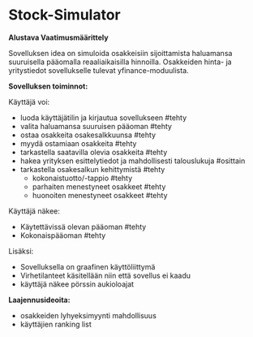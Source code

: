 # Stock-Simulator

**Alustava Vaatimusmäärittely**

Sovelluksen idea on simuloida osakkeisiin sijoittamista haluamansa suuruisella pääomalla reaaliaikaisilla hinnoilla. 
Osakkeiden hinta- ja yritystiedot sovellukselle tulevat yfinance-moduulista.

**Sovelluksen toiminnot:**

Käyttäjä voi:

- luoda käyttäjätilin ja kirjautua sovellukseen                 #tehty 
- valita haluamansa suuruisen pääoman                           #tehty
- ostaa osakkeita osakesalkkuunsa                               #tehty
- myydä ostamiaan osakkeita                                     #tehty
- tarkastella saatavilla olevia osakkeita                       #tehty
- hakea yrityksen esittelytiedot ja mahdollisesti talouslukuja  #osittain
- tarkastella osakesalkun kehittymistä                          #tehty
    - kokonaistuotto/-tappio                                    #tehty
    - parhaiten menestyneet osakkeet                            #tehty
    - huonoiten menestyneet osakkeet                            #tehty

Käyttäjä näkee:
- Käytettävissä olevan pääoman                                  #tehty
- Kokonaispääoman                                               #tehty

Lisäksi:

- Sovelluksella on graafinen käyttöliittymä
- Virhetilanteet käsitellään niin että sovellus ei kaadu
- käyttäjä näkee pörssin aukioloajat


**Laajennusideoita:**

- osakkeiden lyhyeksimyynti mahdollisuus
- käyttäjien ranking list




